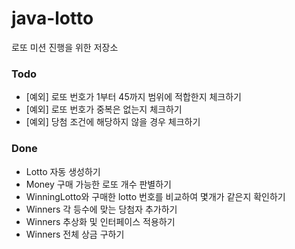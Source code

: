 # java-lotto
로또 미션 진행을 위한 저장소

### Todo
* [예외] 로또 번호가 1부터 45까지 범위에 적합한지 체크하기
* [예외] 로또 번호가 중복은 없는지 체크하기
* [예외] 당첨 조건에 해당하지 않을 경우 체크하기

### Done
* Lotto 자동 생성하기
* Money 구매 가능한 로또 개수 판별하기
* WinningLotto와 구매한 lotto 번호를 비교하여 몇개가 같은지 확인하기
* Winners 각 등수에 맞는 당첨자 추가하기
* Winners 추상화 및 인터페이스 적용하기
* Winners 전체 상금 구하기

